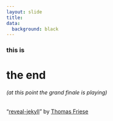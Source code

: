 ```yaml
---
layout: slide
title:
data:
  background: black
---
```


<h3 data-fragment-index="1" class="fragment fade-out" style="-webkit-transition-duration: 3s; -moz-transition-duration: 3s; transition-duration: 3s; -webkit-transition-delay: 3s; -moz-transition-delay: 3s; transition-delay: 3s;">this is</h3>
<h1 data-fragment-index="1" class="fragment fade-in" style="-webkit-transition-duration: 2s; -moz-transition-duration: 2s; transition-duration: 2s;"><span data-fragment-index="1" class="fragment fade-out" style="-webkit-transition-duration: 6s; -moz-transition-duration: 6s; transition-duration: 6s; -webkit-transition-delay: 9s; -moz-transition-delay: 9s; transition-delay: 9s;">the end</span></h1>
<h6 data-fragment-index="1" class="fragment fade-in" style="-webkit-transition-duration: 2s; -moz-transition-duration: 2s; transition-duration: 2s; -webkit-transition-delay: 3s; -moz-transition-delay: 3s; transition-delay: 3s;"><span data-fragment-index="1" class="fragment fade-out" style="-webkit-transition-duration: 3s; -moz-transition-duration: 3s; transition-duration: 3s; -webkit-transition-delay: 6s; -moz-transition-delay: 6s; transition-delay: 6s;">(at this point the grand finale is playing)</span></h6>
<span data-fragment-index="1" class="fragment fade-in" style="-webkit-transition-duration: 2s; -moz-transition-duration: 2s; transition-duration: 2s; -webkit-transition-delay: 14s; -moz-transition-delay: 14s; transition-delay: 14s;">&ldquo;<a href="https://github.com/tasmo/reveal-jekyll">reveal-jekyll</a>&rdquo; by <a href="http://tasmo.rocks/">Thomas Friese</a></span>
